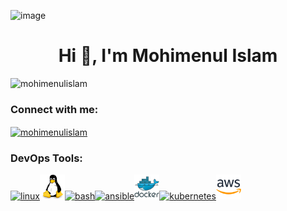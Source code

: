 ![image](https://github.com/user-attachments/assets/be550624-9341-405f-bc78-7fbf9c82e36e)<h1 align="center">Hi 👋, I'm Mohimenul Islam</h1>
<p align="left"> <img src="https://komarev.com/ghpvc/?username=mohimenulislam&label=Profile%20views&color=0e75b6&style=flat" alt="mohimenulislam" /> </p>

<h3 align="left">Connect with me:</h3>
<p align="left">
<a href="https://linkedin.com/in/mohimenulislam" target="blank"><img align="center" src="https://raw.githubusercontent.com/rahuldkjain/github-profile-readme-generator/master/src/images/icons/Social/linked-in-alt.svg" alt="mohimenulislam" height="30" width="40" /></a>
</p>

<h3 align="left">DevOps Tools:</h3>
<p align="left"><a href="https://www.linux.org/" target="_blank" rel="noreferrer"><img src="https://www.vectorlogo.zone/logos/redhat/redhat-icon.svg" alt="linux" width="40" height="40"/><a href="https://www.linux.org/" target="_blank" rel="noreferrer"><img src="https://raw.githubusercontent.com/devicons/devicon/master/icons/linux/linux-original.svg" alt="linux" width="40" height="40"/><a href="https://www.gnu.org/software/bash/" target="_blank" rel="noreferrer"><img src="https://www.vectorlogo.zone/logos/gnu_bash/gnu_bash-icon.svg" alt="bash" width="40" height="40"/></a><a href="https://www.ansible.com/" target="_blank" rel="noreferrer"><img src="https://www.vectorlogo.zone/logos/ansible/ansible-icon.svg" alt="ansible" width="40" height="40"/><a href="https://www.docker.com/" target="_blank" rel="noreferrer"><img src="https://raw.githubusercontent.com/devicons/devicon/master/icons/docker/docker-original-wordmark.svg" alt="docker" width="40" height="40"/></a><a href="https://kubernetes.io" target="_blank" rel="noreferrer"><img src="https://www.vectorlogo.zone/logos/kubernetes/kubernetes-icon.svg" alt="kubernetes" width="40" height="40"/></a><a href="https://aws.amazon.com" target="_blank" rel="noreferrer"><img src="https://raw.githubusercontent.com/devicons/devicon/master/icons/amazonwebservices/amazonwebservices-original-wordmark.svg" alt="aws" width="40" height="40"/></a></a> 
</p> 
